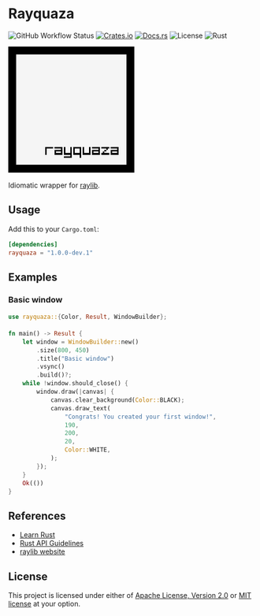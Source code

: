 # Rayquaza

![GitHub Workflow Status](https://img.shields.io/github/workflow/status/mmalecot/rayquaza/CI)
[![Crates.io](https://img.shields.io/crates/v/rayquaza)](https://crates.io/crates/rayquaza)
[![Docs.rs](https://docs.rs/rayquaza/badge.svg)](https://docs.rs/rayquaza)
![License](https://img.shields.io/badge/license-MIT%2FApache--2.0-blue.svg)
![Rust](https://img.shields.io/badge/rust-1.42+-blueviolet.svg?logo=rust)

![Logo](logo/256x256.png)

Idiomatic wrapper for [raylib](https://www.raylib.com/).

## Usage

Add this to your `Cargo.toml`:

```toml
[dependencies]
rayquaza = "1.0.0-dev.1"
```

## Examples

### Basic window

```rust
use rayquaza::{Color, Result, WindowBuilder};

fn main() -> Result {
    let window = WindowBuilder::new()
        .size(800, 450)
        .title("Basic window")
        .vsync()
        .build()?;
    while !window.should_close() {
        window.draw(|canvas| {
            canvas.clear_background(Color::BLACK);
            canvas.draw_text(
                "Congrats! You created your first window!",
                190,
                200,
                20,
                Color::WHITE,
            );
        });
    }
    Ok(())
}
```

## References

* [Learn Rust](https://www.rust-lang.org/learn)
* [Rust API Guidelines](https://rust-lang.github.io/api-guidelines/)
* [raylib website](https://www.raylib.com/)

## License

This project is licensed under either of [Apache License, Version 2.0](LICENSE-APACHE) or [MIT license](LICENSE-MIT) at your option.
